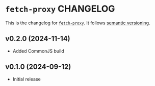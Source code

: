 # `fetch-proxy` CHANGELOG

This is the changelog for [`fetch-proxy`](https://github.com/mjackson/remix-the-web/tree/main/packages/fetch-proxy). It follows [semantic versioning](https://semver.org/).

## v0.2.0 (2024-11-14)

- Added CommonJS build

## v0.1.0 (2024-09-12)

- Initial release
